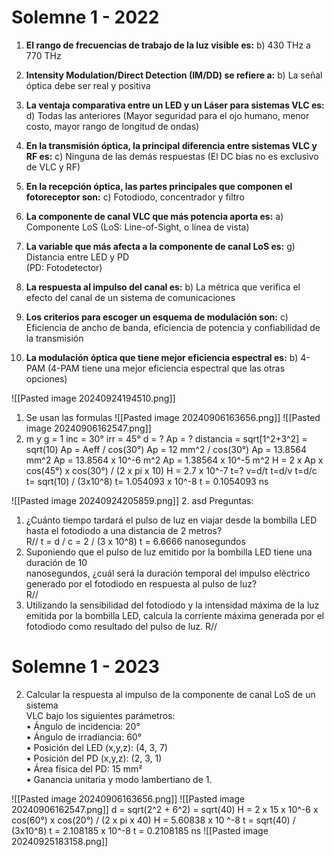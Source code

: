 # Solemne 1 - 2022
1. **El rango de frecuencias de trabajo de la luz visible es:** b) 430 THz a 770 THz
    
2. **Intensity Modulation/Direct Detection (IM/DD) se refiere a:** b) La señal óptica debe ser real y positiva
    
3. **La ventaja comparativa entre un LED y un Láser para sistemas VLC es:** d) Todas las anteriores
    (Mayor seguridad para el ojo humano, menor costo, mayor rango de longitud de ondas)
    
4. **En la transmisión óptica, la principal diferencia entre sistemas VLC y RF es:** c) Ninguna de las demás respuestas
    (El DC bias no es exclusivo de VLC y RF)
    
5. **En la recepción óptica, las partes principales que componen el fotoreceptor son:** c) Fotodiodo, concentrador y filtro
    
6. **La componente de canal VLC que más potencia aporta es:** a) Componente LoS 
    (LoS: Line-of-Sight, o línea de vista)
    
7. **La variable que más afecta a la componente de canal LoS es:** g) Distancia entre LED y PD  
    (PD: Fotodetector)
    
8. **La respuesta al impulso del canal es:** b) La métrica que verifica el efecto del canal de un sistema de comunicaciones
    
9. **Los criterios para escoger un esquema de modulación son:** c) Eficiencia de ancho de banda, eficiencia de potencia y confiabilidad de la transmisión
    
10. **La modulación óptica que tiene mejor eficiencia espectral es:** b) 4-PAM
    (4-PAM tiene una mejor eficiencia espectral que las otras opciones)

![[Pasted image 20240924194510.png]]
1. Se usan las formulas ![[Pasted image 20240906163656.png]] ![[Pasted image 20240906162547.png]]
1. 
	m y g = 1
	 inc = 30°
	 irr = 45°
	 d  = ?
	 Ap = ?
	 distancia = sqrt[1^2+3^2] = sqrt(10)
	 Ap = Aeff / cos(30°) 
	 Ap = 12 mm^2 / cos(30°)
	 Ap = 13.8564 mm^2
	 Ap = 13.8564 x 10^-6 m^2
	 Ap = 1.38564 x 10^-5 m^2
	 H = 2 x Ap x cos(45°) x cos(30°) / (2 x pi x 10)
	 H = 2.7 x 10^-7
	 t=?
	 v=d/t
	 t=d/v
	 t=d/c
	 t= sqrt(10) / (3x10^8)
	 t= 1.054093 x 10^-8
	 t = 0.1054093 ns
	 
![[Pasted image 20240924205859.png]]
2. asd
Preguntas:
1. ¿Cuánto tiempo tardará el pulso de luz en viajar desde la bombilla LED hasta el fotodiodo a una distancia de 2 metros?  
	R// 
		t = d / c = 2 / (3 x 10^8)
		t = 6.6666 nanosegundos
2. Suponiendo que el pulso de luz emitido por la bombilla LED tiene una duración de 10  
nanosegundos, ¿cuál será la duración temporal del impulso eléctrico generado por el fotodiodo en respuesta al pulso de luz?  
	R// 
3. Utilizando la sensibilidad del fotodiodo y la intensidad máxima de la luz emitida por la bombilla LED, calcula la corriente máxima generada por el fotodiodo como resultado del pulso de luz.
	R// 

# Solemne 1 - 2023
2. Calcular la respuesta al impulso de la componente de canal LoS de un sistema  
VLC bajo los siguientes parámetros:  
• Ángulo de incidencia: 20°  
• Ángulo de irradiancia: 60°  
• Posición del LED (x,y,z): (4, 3, 7)  
• Posición del PD (x,y,z): (2, 3, 1)  
• Área física del PD: 15 mm²  
• Ganancia unitaria y modo lambertiano de 1.

 ![[Pasted image 20240906163656.png]]
  ![[Pasted image 20240906162547.png]]
  d = sqrt(2^2 + 6^2) = sqrt(40)
  H = 2 x 15 x 10^-6 x cos(60°) x cos(20°) / (2 x pi x 40)
  H = 5.60838 x 10 ^-8
  t = sqrt(40) / (3x10^8)
  t = 2.108185 x 10^-8
  t = 0.2108185 ns
  ![[Pasted image 20240925183158.png]]